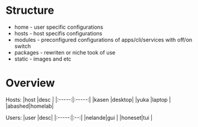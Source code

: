 # Structure

- home - user specific configurations
- hosts - host specifis configurations
- modules - preconfigured configurations of apps/cli/services with off/on switch
- packages - rewriten or niche took of use
- static - images and etc

# Overview

Hosts:
|host   |desc   |
|:-----:|:-----:|
|kasen  |desktop|
|yuka   |laptop |
|abashed|homelab|

Users:
|user   |desc|
|:-----:|:--:|
|nelande|gui |
|honeset|tui |
